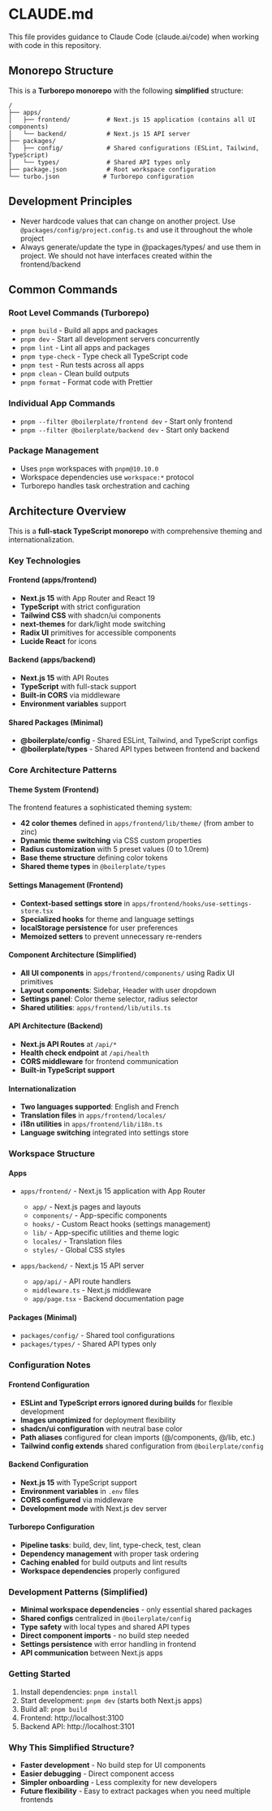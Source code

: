 # CLAUDE.md

This file provides guidance to Claude Code (claude.ai/code) when working with code in this repository.

## Monorepo Structure

This is a **Turborepo monorepo** with the following **simplified** structure:

```
/
├── apps/
│   ├── frontend/          # Next.js 15 application (contains all UI components)
│   └── backend/           # Next.js 15 API server
├── packages/
│   ├── config/            # Shared configurations (ESLint, Tailwind, TypeScript)
│   └── types/             # Shared API types only
├── package.json           # Root workspace configuration
└── turbo.json            # Turborepo configuration
```

## Development Principles

- Never hardcode values that can change on another project. Use `@packages/config/project.config.ts` and use it throughout the whole project
- Always generate/update the type in @packages/types/ and use them in project. We should not have interfaces created within the frontend/backend

## Common Commands

### Root Level Commands (Turborepo)
- `pnpm build` - Build all apps and packages
- `pnpm dev` - Start all development servers concurrently
- `pnpm lint` - Lint all apps and packages
- `pnpm type-check` - Type check all TypeScript code
- `pnpm test` - Run tests across all apps
- `pnpm clean` - Clean build outputs
- `pnpm format` - Format code with Prettier

### Individual App Commands
- `pnpm --filter @boilerplate/frontend dev` - Start only frontend
- `pnpm --filter @boilerplate/backend dev` - Start only backend

### Package Management
- Uses `pnpm` workspaces with `pnpm@10.10.0`
- Workspace dependencies use `workspace:*` protocol
- Turborepo handles task orchestration and caching

## Architecture Overview

This is a **full-stack TypeScript monorepo** with comprehensive theming and internationalization.

### Key Technologies

#### Frontend (apps/frontend)
- **Next.js 15** with App Router and React 19
- **TypeScript** with strict configuration
- **Tailwind CSS** with shadcn/ui components
- **next-themes** for dark/light mode switching
- **Radix UI** primitives for accessible components
- **Lucide React** for icons

#### Backend (apps/backend)
- **Next.js 15** with API Routes
- **TypeScript** with full-stack support
- **Built-in CORS** via middleware
- **Environment variables** support

#### Shared Packages (Minimal)
- **@boilerplate/config** - Shared ESLint, Tailwind, and TypeScript configs
- **@boilerplate/types** - Shared API types between frontend and backend

### Core Architecture Patterns

#### Theme System (Frontend)
The frontend features a sophisticated theming system:
- **42 color themes** defined in `apps/frontend/lib/theme/` (from amber to zinc)
- **Dynamic theme switching** via CSS custom properties
- **Radius customization** with 5 preset values (0 to 1.0rem)
- **Base theme structure** defining color tokens
- **Shared theme types** in `@boilerplate/types`

#### Settings Management (Frontend)
- **Context-based settings store** in `apps/frontend/hooks/use-settings-store.tsx`
- **Specialized hooks** for theme and language settings
- **localStorage persistence** for user preferences
- **Memoized setters** to prevent unnecessary re-renders

#### Component Architecture (Simplified)
- **All UI components** in `apps/frontend/components/` using Radix UI primitives
- **Layout components**: Sidebar, Header with user dropdown
- **Settings panel**: Color theme selector, radius selector
- **Shared utilities**: `apps/frontend/lib/utils.ts`

#### API Architecture (Backend)
- **Next.js API Routes** at `/api/*`
- **Health check endpoint** at `/api/health`
- **CORS middleware** for frontend communication
- **Built-in TypeScript support**

#### Internationalization
- **Two languages supported**: English and French
- **Translation files** in `apps/frontend/locales/`
- **i18n utilities** in `apps/frontend/lib/i18n.ts`
- **Language switching** integrated into settings store

### Workspace Structure

#### Apps
- `apps/frontend/` - Next.js 15 application with App Router
  - `app/` - Next.js pages and layouts
  - `components/` - App-specific components
  - `hooks/` - Custom React hooks (settings management)
  - `lib/` - App-specific utilities and theme logic
  - `locales/` - Translation files
  - `styles/` - Global CSS styles

- `apps/backend/` - Next.js 15 API server
  - `app/api/` - API route handlers
  - `middleware.ts` - Next.js middleware
  - `app/page.tsx` - Backend documentation page

#### Packages (Minimal)
- `packages/config/` - Shared tool configurations
- `packages/types/` - Shared API types only

### Configuration Notes

#### Frontend Configuration
- **ESLint and TypeScript errors ignored during builds** for flexible development
- **Images unoptimized** for deployment flexibility
- **shadcn/ui configuration** with neutral base color
- **Path aliases** configured for clean imports (@/components, @/lib, etc.)
- **Tailwind config extends** shared configuration from `@boilerplate/config`

#### Backend Configuration
- **Next.js 15** with TypeScript support
- **Environment variables** in `.env` files
- **CORS configured** via middleware
- **Development mode** with Next.js dev server

#### Turborepo Configuration
- **Pipeline tasks**: build, dev, lint, type-check, test, clean
- **Dependency management** with proper task ordering
- **Caching enabled** for build outputs and lint results
- **Workspace dependencies** properly configured

### Development Patterns (Simplified)
- **Minimal workspace dependencies** - only essential shared packages
- **Shared configs** centralized in `@boilerplate/config`
- **Type safety** with local types and shared API types
- **Direct component imports** - no build step needed
- **Settings persistence** with error handling in frontend
- **API communication** between Next.js apps

### Getting Started
1. Install dependencies: `pnpm install`
2. Start development: `pnpm dev` (starts both Next.js apps)
3. Build all: `pnpm build`
4. Frontend: http://localhost:3100
5. Backend API: http://localhost:3101

### Why This Simplified Structure?
- **Faster development** - No build step for UI components
- **Easier debugging** - Direct component access
- **Simpler onboarding** - Less complexity for new developers
- **Future flexibility** - Easy to extract packages when you need multiple frontends
